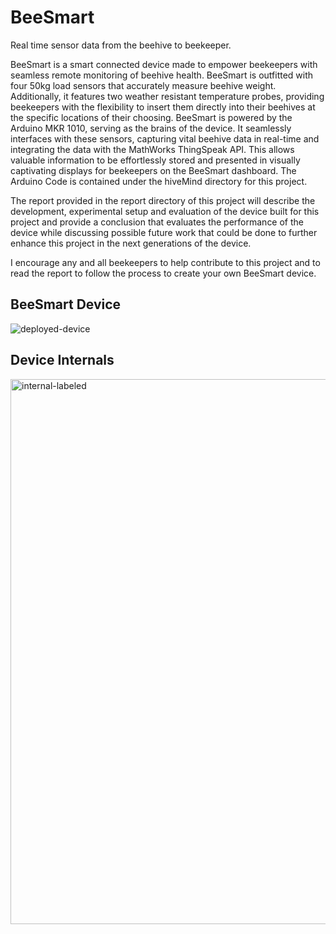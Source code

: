 # BeeSmart
Real time sensor data from the beehive to beekeeper.

BeeSmart is a smart connected device made to empower beekeepers with seamless remote monitoring of beehive health. BeeSmart is outfitted with four 50kg load sensors that accurately measure beehive weight. Additionally, it features two weather resistant temperature probes, providing beekeepers with the flexibility to insert them directly into their beehives at the specific locations of their choosing. BeeSmart is powered by the Arduino MKR 1010, serving as the brains of the device. It seamlessly interfaces with these sensors, capturing vital beehive data in real-time and integrating the data with the MathWorks ThingSpeak API. This allows valuable information to be effortlessly stored and presented in visually captivating displays for beekeepers on the BeeSmart dashboard. The Arduino Code is contained under the hiveMind directory for this project.

The report provided in the report directory of this project will describe the development, experimental setup and evaluation of the device built for this project and provide a conclusion that evaluates the performance of the device while discussing possible future work that could be done to further enhance this project in the next generations of the device.

I encourage any and all beekeepers to help contribute to this project and to read the report to follow the process to create your own BeeSmart device.

## BeeSmart Device

![deployed-device](https://github.com/wezpez/bee-smart/assets/43673937/c5b26b3b-1978-4350-85f4-d253356ae06d)

## Device Internals

<img width="872" alt="internal-labeled" src="https://github.com/wezpez/bee-smart/assets/43673937/c5e0fd22-b3d7-4bc4-b718-affa0cf96f16">
